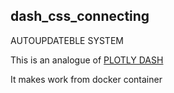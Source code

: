 ## dash_css_connecting

AUTOUPDATEBLE SYSTEM

This is an analogue of [PLOTLY DASH](https://dash-gallery.plotly.host/dash-opioid-epidemic/)

It makes work from docker container